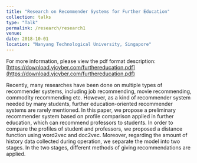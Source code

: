 ```yaml
---
title: "Research on Recommender Systems for Further Education"
collection: talks
type: "Talk"
permalink: /research/research1
venue: 
date: 2018-10-01
location: "Nanyang Technological University, Singapore"
---
```

For more information, please view the pdf format description: [https://download.yjcyber.com/furthereducation.pdf](https://download.yjcyber.com/furthereducation.pdf)

Recently, many researches have been done on multiple types of recommender systems, including job recommending, movie recommending, commodity recommending etc. However, as a kind of recommender system needed by many students, further education-oriented recommender systems are rarely mentioned. In this paper, we propose a preliminary recommender system based on profile comparison applied in further education, which can recommend professors to students. In order to compare the profiles of student and professors, we proposed a distance function using word2vec and doc2vec. Moreover, regarding the amount of history data collected during operation, we separate the model into two stages. In the two stages, different methods of giving recommendations are applied.

